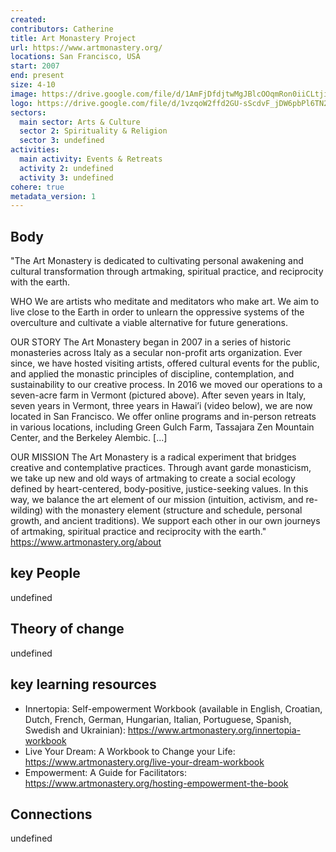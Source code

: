 ```yaml
---
created:
contributors: Catherine
title: Art Monastery Project
url: https://www.artmonastery.org/
locations: San Francisco, USA
start: 2007
end: present
size: 4-10
image: https://drive.google.com/file/d/1AmFjDfdjtwMgJBlcOOqmRon0iiCLtjio/view?usp=drive_link
logo: https://drive.google.com/file/d/1vzqoW2ffd2GU-sScdvF_jDW6pbPl6TN2/view?usp=drive_link
sectors:
  main sector: Arts & Culture
  sector 2: Spirituality & Religion
  sector 3: undefined
activities: 
  main activity: Events & Retreats
  activity 2: undefined
  activity 3: undefined
cohere: true
metadata_version: 1
---
```



## Body

"The Art Monastery is dedicated to cultivating personal awakening and cultural transformation through artmaking, spiritual practice, and reciprocity with the earth.

WHO
We are artists who meditate and meditators who make art. We aim to live close to the Earth in order to unlearn the oppressive systems of the overculture and cultivate a viable alternative for future generations. 

OUR STORY
The Art Monastery began in 2007 in a series of historic monasteries across Italy as a secular non-profit arts organization. Ever since, we have hosted visiting artists, offered cultural events for the public, and applied the monastic principles of discipline, contemplation, and sustainability to our creative process. In 2016 we moved our operations to a seven-acre farm in Vermont (pictured above). After seven years in Italy, seven years in Vermont, three years in Hawai’i (video below), we are now located in San Francisco. We offer online programs and in-person retreats in various locations, including Green Gulch Farm, Tassajara Zen Mountain Center, and the Berkeley Alembic. [...]

OUR MISSION
The Art Monastery is a radical experiment that bridges creative and contemplative practices. Through avant garde monasticism, we take up new and old ways of artmaking to create a social ecology defined by heart-centered, body-positive, justice-seeking values.  In this way, we balance the art element of our mission (intuition, activism, and re-wilding) with the monastery element (structure and schedule, personal growth, and ancient traditions). We support each other in our own journeys of artmaking, spiritual practice and reciprocity with the earth."
https://www.artmonastery.org/about 



## key People

undefined

## Theory of change

undefined

## key learning resources

- Innertopia: Self-empowerment Workbook (available in English, Croatian, Dutch, French, German, Hungarian, Italian, Portuguese, Spanish, Swedish and Ukrainian): https://www.artmonastery.org/innertopia-workbook 
- Live Your Dream: A Workbook to Change your Life: https://www.artmonastery.org/live-your-dream-workbook 
- Empowerment: A Guide for Facilitators: https://www.artmonastery.org/hosting-empowerment-the-book 

## Connections

undefined

